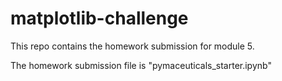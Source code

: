 # matplotlib-challenge
This repo contains the homework submission for module 5. 

The homework submission file is "pymaceuticals_starter.ipynb"
